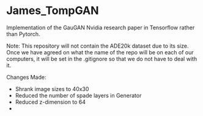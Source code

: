 # James_TompGAN
Implementation of the GauGAN Nvidia research paper in Tensorflow rather than Pytorch.

Note: This repository will not contain the ADE20k dataset due to its size. Once we have 
agreed on what the name of the repo will be on each of our computers, it will be set in 
the .gitignore so that we do not have to deal with it.

Changes Made: 
- Shrank image sizes to 40x30
- Reduced the number of spade layers in Generator
- Reduced z-dimension to 64
- 
